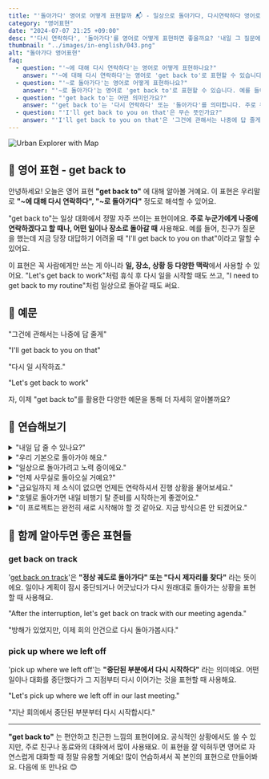 ```yaml
---
title: "'돌아가다' 영어로 어떻게 표현할까 📬 - 일상으로 돌아가다, 다시연락하다 영어로"
category: "영어표현"
date: "2024-07-07 21:25 +09:00"
desc: "'다시 연락하다', '돌아가다'를 영어로 어떻게 표현하면 좋을까요? '내일 그 질문에 대해 다시 연락드릴게요.', '이제 수업으로 돌아가야 할 시간이에요.' 등을 영어로 표현하는 법을 배워봅시다. 다양한 예문을 통해서 연습하고 본인의 표현으로 만들어 보세요."
thumbnail: "../images/in-english/043.png"
alt: "돌아가다 영어표현"
faq:
  - question: "'~에 대해 다시 연락하다'는 영어로 어떻게 표현하나요?"
    answer: "'~에 대해 다시 연락하다'는 영어로 'get back to'로 표현할 수 있습니다. 예를 들어, '그건에 관해서는 나중에 답 줄게'는 'I'll get back to you on that'로 말할 수 있습니다."
  - question: "'~로 돌아가다'는 영어로 어떻게 표현하나요?"
    answer: "'~로 돌아가다'는 영어로 'get back to'로 표현할 수 있습니다. 예를 들어, '다시 일 시작하죠.'는 'Let's get back to work'로 말할 수 있습니다."
  - question: "'get back to'는 어떤 의미인가요?"
    answer: "'get back to'는 '다시 연락하다' 또는 '돌아가다'를 의미합니다. 주로 누군가에게 나중에 다시 연락하겠다고 할 때나, 어떤 일이나 장소로 돌아갈 때 사용합니다."
  - question: "'I'll get back to you on that'은 무슨 뜻인가요?"
    answer: "'I'll get back to you on that'은 '그건에 관해서는 나중에 답 줄게'라는 뜻입니다. 질문이나 요청에 대해 당장 답변하기 어려울 때 나중에 다시 연락하겠다는 의미로 사용합니다."
---
```


![Urban Explorer with Map](../images/in-english/043-1.avif)

## 🌟 영어 표현 - get back to

안녕하세요! 오늘은 영어 표현 **"get back to"** 에 대해 알아볼 거예요. 이 표현은 우리말로 **"~에 대해 다시 연락하다", "~로 돌아가다"** 정도로 해석할 수 있어요.

"get back to"는 일상 대화에서 정말 자주 쓰이는 표현이에요. **주로 누군가에게 나중에 연락하겠다고 할 때나, 어떤 일이나 장소로 돌아갈 때** 사용해요. 예를 들어, 친구가 질문을 했는데 지금 당장 대답하기 어려울 때 "I'll get back to you on that"이라고 말할 수 있어요.

이 표현은 꼭 사람에게만 쓰는 게 아니라 **일, 장소, 상황 등 다양한 맥락**에서 사용할 수 있어요. "Let's get back to work"처럼 휴식 후 다시 일을 시작할 때도 쓰고, "I need to get back to my routine"처럼 일상으로 돌아갈 때도 써요.

<script async src="https://pagead2.googlesyndication.com/pagead/js/adsbygoogle.js?client=ca-pub-1465612013356152"
     crossorigin="anonymous"></script>
<!-- engple-horizontal-ad -->

<ins class="adsbygoogle"
     style="display:block"
     data-ad-client="ca-pub-1465612013356152"
     data-ad-slot="2106896038"
     data-ad-format="auto"
     data-full-width-responsive="true"></ins>

<script>
     (adsbygoogle = window.adsbygoogle || []).push({});
</script>

## 📖 예문

"그건에 관해서는 나중에 답 줄게"

"I'll get back to you on that"

"다시 일 시작하죠."

"Let's get back to work"

자, 이제 "get back to"를 활용한 다양한 예문을 통해 더 자세히 알아볼까요?

## 💬 연습해보기

<details>
<summary>"내일 답 줄 수 있나요?"</summary>
<span>"Can you get back to me tomorrow?"</span>
</details>

<details>
<summary>"우리 기본으로 돌아가야 해요."</summary>
<span>"We need to get back to the basics."</span>
</details>

<details>
<summary>"일상으로 돌아가려고 노력 중이에요."</summary>
<span>"I'm trying to get back to my routine."</span>
</details>

<details>
<summary>"언제 사무실로 돌아오실 거예요?"</summary>
<span>"When will you get back to the office?"</span>
</details>

<details>
<summary>"금요일까지 제 소식이 없으면 언제든 연락하셔서 진행 상황을 물어보세요."</summary>
<span>"If you don't hear from me by Friday, <a href="/blog/얼마든지-영어표현/">feel free to</a> get back to me and <a href="/blog/in-english/125.ask-for/">ask for</a> an update."</span>
</details>

<details>
<summary>"호텔로 돌아가면 내일 비행기 탈 준비를 시작하는게 좋겠어요."</summary>
<span>"Once we get back to the hotel, we should start packing for our flight tomorrow."</span>
</details>

<details>
<summary>"이 프로젝트는 완전히 새로 시작해야 할 것 같아요. 지금 방식으론 안 되겠어요."</summary>
<span>"We really need to get back to the drawing board on this project; our current approach just isn't working."</span>
</details>

## 🤝 함께 알아두면 좋은 표현들

### get back on track

'[get back on track](/blog/in-english/214.get-back-on-track/)'은 **"정상 궤도로 돌아가다" 또는 "다시 제자리를 찾다"** 라는 뜻이에요. 일이나 계획이 잠시 중단되거나 어긋났다가 다시 원래대로 돌아가는 상황을 표현할 때 사용해요.

"After the interruption, let's get back on track with our meeting agenda."

"방해가 있었지만, 이제 회의 안건으로 다시 돌아가봅시다."

### pick up where we left off

'pick up where we left off'는 **"중단된 부분에서 다시 시작하다"** 라는 의미예요. 어떤 일이나 대화를 중단했다가 그 지점부터 다시 이어가는 것을 표현할 때 사용해요.

"Let's pick up where we left off in our last meeting."

"지난 회의에서 중단된 부분부터 다시 시작합시다."

---

**"get back to"** 는 편안하고 친근한 느낌의 표현이에요. 공식적인 상황에서도 쓸 수 있지만, 주로 친구나 동료와의 대화에서 많이 사용돼요. 이 표현을 잘 익혀두면 영어로 자연스럽게 대화할 때 정말 유용할 거예요! 많이 연습하셔서 꼭 본인의 표현으로 만들어봐요. 다음에 또 만나요 😊
